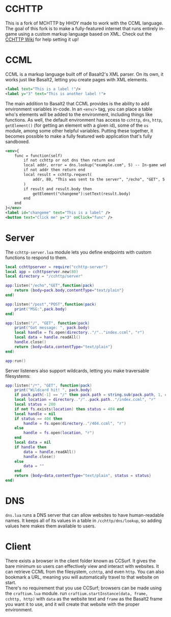 # CCHTTP
This is a fork of MCHTTP by HHOY made to work with the CCML language.
The goal of this fork is to make a fully-featured internet that runs entirely in-game using a custom markup language based on XML.
Check out the [CCHTTP Wiki](https://github.com/Mallowwww/CCHTTP-for-CCML/wiki) for help setting it up!
# CCML
CCML is a markup language built off of Basalt2's XML parser. On its own, it works just like Basalt2, letting you create pages with XML elements.
```xml
<label text="This is a label !"/>
<label y="3" text="This is another label !">
```
The main addition to Basalt2 that CCML provides is the ability to add environment variables in-code. In an `<env/>` tag, you can place a table who's elements will be added to the environment, including things like functions. As well, the default environment has access to `cchttp`, `dns`, `http`, `getElement()` (for getting an element with a given id), some of the `os` module, among some other helpful variables. Putting these together, it becomes possible to make a fully featured web application that's fully sandboxed.
```xml
<env>{
    func = function(self)
        if not cchttp or not dns then return end
        local addr, error = dns.lookup("example.com", 5) -- In-game website with a "/echo" endpoint
        if not addr then return end
        local result = cchttp.request(
            addr, 80, "This was sent to the server", "/echo", "GET", 5
        )
        if result and result.body then
            getElement("changeme"):setText(result.body)
        end
    end
}</env>
<label id="changeme" text="This is a label" />
<button text="Click me" y="3" onClick="func" />
```
# Server
The `cchttp-server.lua` module lets you define endpoints with custom functions to respond to them.
```lua
local cchttpserver = require("cchttp-server")
local app = cchttpserver.new(80)
local directory = "/cchttp/server"

app:listen("/echo","GET",function(pack)
    return {body=pack.body,contentType="text/plain"}
end)

app:listen("/post","POST",function(pack)
    print("MSG:",pack.body)
end)

app:listen("/", "GET", function(pack)
    print("Got message: ", pack.body)
    local handle = fs.open(directory.."/".."index.ccml", "r")
    local data = handle.readAll()
    handle.close()
    return {body=data,contentType="text/plain"}
end)

app:run()
```
Server listeners also support wildcards, letting you make traversable filesystems:
```lua
app:listen("/*", "GET", function(pack)
    print("Wildcard hit! ", pack.body)
    if pack.path[-1] == "/" then pack.path = string.sub(pack.path, 1, #pack.path) end
    local location = directory.."/"..pack.path.."/index.ccml", "r"
    local status = 200
    if not fs.exists(location) then status = 404 end
    local handle = nil
    if status == 404 then
        handle = fs.open(directory.."/404.ccml", "r")
    else
        handle = fs.open(location, "r")
    end
    local data = nil
    if handle then
        data = handle.readAll()
        handle.close()
    else
        data = ""
    end
    return {body=data,contentType="text/plain", status = status}
end)
```
# DNS
`dns.lua` runs a DNS server that can allow websites to have human-readable names. It keeps all of its values in a table in `/cchttp/dns/lookup`, so adding values here makes them available to users.
# Client
There exists a browser in the client folder known as CCSurf. It gives the bare minimum so users can effectively view and interact with websites. It can retrieve CCML from the filesystem, `cchttp`, and even `http`. You can also bookmark a URL, meaning you will automatically travel to that website on start. 
<br>
There's no requirement that you use CCSurf; browsers can be made using the `craftium.lua` module. run `craftium.startInstance(data, frame, cchttp, http)` with `data` as the website text and `frame` as the Basalt2 frame you want it to use, and it will create that website with the proper environment.

